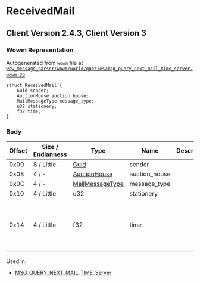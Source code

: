 # ReceivedMail

## Client Version 2.4.3, Client Version 3

### Wowm Representation

Autogenerated from `wowm` file at [`wow_message_parser/wowm/world/queries/msg_query_next_mail_time_server.wowm:29`](https://github.com/gtker/wow_messages/tree/main/wow_message_parser/wowm/world/queries/msg_query_next_mail_time_server.wowm#L29).
```rust,ignore
struct ReceivedMail {
    Guid sender;
    AuctionHouse auction_house;
    MailMessageType message_type;
    u32 stationery;
    f32 time;
}
```
### Body

| Offset | Size / Endianness | Type | Name | Description | Comment |
| ------ | ----------------- | ---- | ---- | ----------- | ------- |
| 0x00 | 8 / Little | [Guid](../types/packed-guid.md) | sender |  |  |
| 0x08 | 4 / - | [AuctionHouse](auctionhouse.md) | auction_house |  |  |
| 0x0C | 4 / - | [MailMessageType](mailmessagetype.md) | message_type |  |  |
| 0x10 | 4 / Little | u32 | stationery |  |  |
| 0x14 | 4 / Little | f32 | time |  | mangosone sets to `0xC6000000`<br/>mangosone: float unk, time or something |


Used in:
* [MSG_QUERY_NEXT_MAIL_TIME_Server](msg_query_next_mail_time_server.md)

